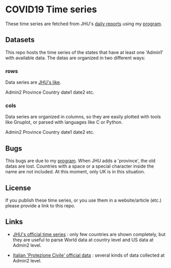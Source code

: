# COVID19 Time series

These time series are fetched from JHU's [daily reports](https://github.com/CSSEGISandData/COVID-19/tree/master/csse_covid_19_data/csse_covid_19_daily_reports) using my [program](https://github.com/G-Lorenz/time_series-generator).

## Datasets
This repo hosts the time series of the states that have at least one 'Admin1' with available data.
The datas are organized in two different ways:

### rows
Data series are [JHU's like](https://github.com/CSSEGISandData/COVID-19/tree/master/csse_covid_19_data/csse_covid_19_time_series).

Admin2 Province Country date1 date2 etc.

### cols
Data series are organized in columns, so they are easily plotted with tools like Gnuplot, or parsed with languages like C or Python.

Admin2
Province
Country
date1
date2
etc.

## Bugs
This bugs are due to my [program](https://github.com/G-Lorenz/time_series-generator).
When JHU adds a 'province', the old datas are lost.
Countries with a space or a special character inside the name are not included. At this moment, only UK is in this situation.

## License
If you publish these time series, or you use them in a website/article (etc.) please provide a link to this repo.

## Links
* [JHU's official time series](https://github.com/CSSEGISandData/COVID-19/tree/master/csse_covid_19_data/csse_covid_19_time_series) : only few countries are shown completely, but they are useful to parse World data at country level and US data at Admin2 level.

* [Italian 'Protezione Civile' official data](https://github.com/pcm-dpc/COVID-19) : several kinds of data collected at Admin2 level.
